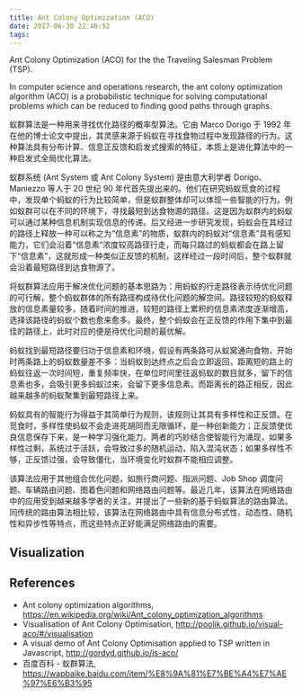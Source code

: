 ```yaml
---
title: Ant Colony Optimization (ACO)
date: 2017-06-30 22:46:52
tags:
---
```


Ant Colony Optimization (ACO) for the the Traveling Salesman Problem (TSP).

In computer science and operations research, the ant colony optimization algorithm (ACO) is a probabilistic technique for solving computational problems which can be reduced to finding good paths through graphs.

蚁群算法是一种用来寻找优化路径的概率型算法。它由 Marco Dorigo 于 1992 年在他的博士论文中提出，其灵感来源于蚂蚁在寻找食物过程中发现路径的行为。这种算法具有分布计算、信息正反馈和启发式搜索的特征，本质上是进化算法中的一种启发式全局优化算法。

蚁群系统 (Ant System 或 Ant Colony System) 是由意大利学者 Dorigo、Maniezzo 等人于 20 世纪 90 年代首先提出来的。他们在研究蚂蚁觅食的过程中，发现单个蚂蚁的行为比较简单，但是蚁群整体却可以体现一些智能的行为。例如蚁群可以在不同的环境下，寻找最短到达食物源的路径。这是因为蚁群内的蚂蚁可以通过某种信息机制实现信息的传递。后又经进一步研究发现，蚂蚁会在其经过的路径上释放一种可以称之为“信息素”的物质，蚁群内的蚂蚁对“信息素”具有感知能力，它们会沿着“信息素”浓度较高路径行走，而每只路过的蚂蚁都会在路上留下“信息素”，这就形成一种类似正反馈的机制，这样经过一段时间后，整个蚁群就会沿着最短路径到达食物源了。

将蚁群算法应用于解决优化问题的基本思路为：用蚂蚁的行走路径表示待优化问题的可行解，整个蚂蚁群体的所有路径构成待优化问题的解空间。路径较短的蚂蚁释放的信息素量较多，随着时间的推进，较短的路径上累积的信息素浓度逐渐增高，选择该路径的蚂蚁个数也愈来愈多。最终，整个蚂蚁会在正反馈的作用下集中到最佳的路径上，此时对应的便是待优化问题的最优解。

蚂蚁找到最短路径要归功于信息素和环境，假设有两条路可从蚁窝通向食物，开始时两条路上的蚂蚁数量差不多：当蚂蚁到达终点之后会立即返回，距离短的路上的蚂蚁往返一次时间短，重复频率快，在单位时间里往返蚂蚁的数目就多，留下的信息素也多，会吸引更多蚂蚁过来，会留下更多信息素。而距离长的路正相反，因此越来越多的蚂蚁聚集到最短路径上来。

蚂蚁具有的智能行为得益于其简单行为规则，该规则让其具有多样性和正反馈。在觅食时，多样性使蚂蚁不会走进死胡同而无限循环，是一种创新能力；正反馈使优良信息保存下来，是一种学习强化能力。两者的巧妙结合使智能行为涌现，如果多样性过剩，系统过于活跃，会导致过多的随机运动，陷入混沌状态；如果多样性不够，正反馈过强，会导致僵化，当环境变化时蚁群不能相应调整。

该算法应用于其他组合优化问题，如旅行商问题、指派问题、Job Shop 调度问题、车辆路由问题、图着色问题和网络路由问题等。最近几年，该算法在网络路由中的应用受到越来越多学者的关注，并提出了一些新的基于蚂蚁算法的路由算法。同传统的路由算法相比较，该算法在网络路由中具有信息分布式性、动态性、随机性和异步性等特点，而这些特点正好能满足网络路由的需要。

Visualization
-------------

References
----------

- Ant colony optimization algorithms, https://en.wikipedia.org/wiki/Ant_colony_optimization_algorithms
- Visualisation of Ant Colony Optimisation, http://poolik.github.io/visual-aco/#/visualisation
- A visual demo of Ant Colony Optimisation applied to TSP written in Javascript, http://gordyd.github.io/js-aco/
- 百度百科 - 蚁群算法, https://wapbaike.baidu.com/item/%E8%9A%81%E7%BE%A4%E7%AE%97%E6%B3%95
